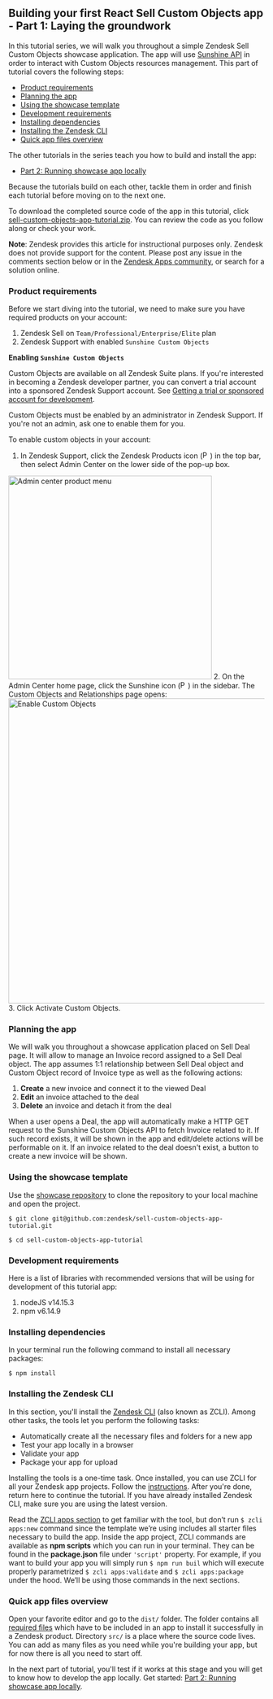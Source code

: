 
## Building your first React Sell Custom Objects app - Part 1: Laying the groundwork  
  
In this tutorial series, we will walk you throughout a simple Zendesk Sell Custom Objects showcase application.
The app will use [Sunshine API](https://developer.zendesk.com/rest_api/docs/sunshine/custom_objects_api) in order to interact with Custom Objects resources management.
This part of tutorial covers the following steps:  
  
- [Product requirements](#product-requirements)  
- [Planning the app](#planning-the-app)  
- [Using the showcase template](#using-the-showcase-template)  
- [Development requirements](#development-requirements)  
- [Installing dependencies](#installing-dependencies)  
- [Installing the Zendesk CLI](#installing-zcli)  
- [Quick app files overview](#app-files-overview)  
  
The other tutorials in the series teach you how to build and install the app:  
  
- [Part 2: Running showcase app locally](https://develop.zendesk.com/hc/en-us/articles/...)  
  
Because the tutorials build on each other, tackle them in order and finish each tutorial before moving on to the next one.  
  
To download the completed source code of the app in this tutorial, click [sell-custom-objects-app-tutorial.zip](). You can review the code as you follow along or check your work.  
  
**Note**: Zendesk provides this article for instructional purposes only. Zendesk does not provide support for the content. Please post any issue in the comments section below or in the [Zendesk Apps community](https://develop.zendesk.com/hc/en-us/community/topics/...), or search for a solution online.  
  
<h3 id="product-requirements">Product requirements</h3>  
  
Before we start diving into the tutorial, we need to make sure you have required products on your account:  
  
1. Zendesk Sell on `Team/Professional/Enterprise/Elite` plan  
2. Zendesk Support with enabled `Sunshine Custom Objects`  
  
****Enabling `Sunshine Custom Objects`****  
  
Custom Objects are available on all Zendesk Suite plans. If you're interested in becoming a Zendesk developer partner, you can convert a trial account into a sponsored Zendesk Support account. See [Getting a trial or sponsored account for development](https://develop.zendesk.com/hc/en-us/articles/360000036968).  
  
Custom Objects must be enabled by an administrator in Zendesk Support. If you're not an admin, ask one to enable them for you.  
  
To enable custom objects in your account:  
1. In Zendesk Support, click the Zendesk Products icon (<img src="https://zen-marketing-documentation.s3.amazonaws.com/docs/en/admin_center_product_icon.png" alt="Person card location" width="15"/>) in the top bar, then select Admin Center on the lower side of the pop-up box.
<img src="https://zen-marketing-documentation.s3.amazonaws.com/docs/en/admin_center_product_menu.png" alt="Admin center product menu" width="400"/>  
2. On the Admin Center home page, click the Sunshine icon (<img src="https://zen-marketing-documentation.s3.amazonaws.com/docs/en/admin_center_sunshine_icon.png" alt="Person card location" width="15"/>) in the sidebar. 
The Custom Objects and Relationships page opens:
<img src="https://zen-marketing-documentation.s3.amazonaws.com/docs/en/custom_obj_ui.png" alt="Enable Custom Objects" width="600"/>  
3. Click Activate Custom Objects.  
  
<h3 id="planning-the-app">Planning the app</h3>  
  
We will walk you throughout a showcase application placed on Sell Deal page. It will allow to manage an Invoice record assigned to a Sell Deal object. 
The app assumes 1:1 relationship between Sell Deal object and Custom Object record of Invoice type as well as the following actions:   
1. <b>Create</b> a new invoice and connect it to the viewed Deal  
2. <b>Edit</b> an invoice attached to the deal  
3. <b>Delete</b> an invoice and detach it from the deal  
  
When a user opens a Deal, the app will automatically make a HTTP GET request to the Sunshine Custom Objects API to fetch Invoice related to it. If such record exists, it will be shown in the app and edit/delete actions will be performable on it. If an invoice related to the deal doesn't exist, a button to create a new invoice will be shown.  
  
<h3 id="using-the-showcase-template">Using the showcase template</h3>  
  
Use the [showcase repository](https://github.com/zendesk/sell-custom-objects-app-tutorial) to clone the repository to your local machine and open the project.  
  
```  
$ git clone git@github.com:zendesk/sell-custom-objects-app-tutorial.git  
  
$ cd sell-custom-objects-app-tutorial   
```  
  
<h3 id="development-requirements">Development requirements</h3>  
  
Here is a list of libraries with recommended versions that will be using for development of this tutorial app:  
  
1. nodeJS v14.15.3  
2. npm v6.14.9  
  
  
<h3 id="installing-dependencies">Installing dependencies</h3>  
  
In your terminal run the following command to install all necessary packages:  
  
```  
$ npm install  
```  
  
<h3 id="installing-zcli">Installing the Zendesk CLI</h3>  
  
In this section, you'll install the [Zendesk CLI](https://github.com/zendesk/zcli) (also known as ZCLI). Among other tasks, the tools let you perform the following tasks:  
  
- Automatically create all the necessary files and folders for a new app  
- Test your app locally in a browser  
- Validate your app  
- Package your app for upload  
  
Installing the tools is a one-time task. Once installed, you can use ZCLI for all your Zendesk app projects. Follow the [instructions](https://developer.zendesk.com/apps/docs/developer-guide/zcli#using-zendesk-command-line-zcli). After you're done, return here to continue the tutorial. If you have already installed Zendesk CLI, make sure you are using the latest version.  
  
Read the [ZCLI apps section](https://github.com/zendesk/zcli/blob/master/docs/apps.md) to get familiar with the tool, but don’t run `$ zcli apps:new` command since the template we’re using includes all starter files necessary to build the app. Inside the app project, ZCLI commands are available as **npm scripts** which you can run in your terminal. They can be found in the **package.json** file under `'script'` property. For example, if you want to build your app you will simply run `$ npm run buil` which will execute properly parametrized `$ zcli apps:validate` and `$ zcli apps:package` under the hood. We’ll be using those commands in the next sections.  
  
<h3 id="app-files-overview">Quick app files overview</h3>  
  
Open your favorite editor and go to the `dist/` folder. The folder contains all [required files](https://developer.zendesk.com/apps/docs/developer-guide/setup#file-requirements) which have to be included in an app to install it successfully in a Zendesk product. Directory `src/` is a place where the source code lives. You can add as many files as you need while you're building your app, but for now there is all you need to start off.  
  
In the next part of tutorial, you'll test if it works at this stage and you will get to know how to develop the app locally. Get started: [Part 2: Running showcase app locally](https://develop.zendesk.com/hc/en-us/articles/...).
